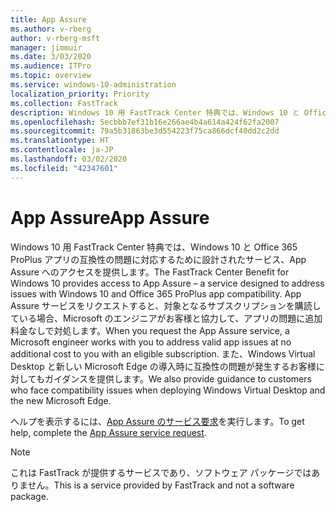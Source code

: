 ```yaml
---
title: App Assure
ms.author: v-rberg
author: v-rberg-msft
manager: jimmuir
ms.date: 3/03/2020
ms.audience: ITPro
ms.topic: overview
ms.service: windows-10-administration
localization_priority: Priority
ms.collection: FastTrack
description: Windows 10 用 FastTrack Center 特典では、Windows 10 と Office 365 ProPlus アプリの互換性の問題に対応するために設計されたサービス、App Assure へのアクセスを提供します。
ms.openlocfilehash: 5ecbbb7ef31b16e266ae4b4a614a424f62fa2007
ms.sourcegitcommit: 79a5b31863be3d554223f75ca866dcf40dd2c2dd
ms.translationtype: HT
ms.contentlocale: ja-JP
ms.lasthandoff: 03/02/2020
ms.locfileid: "42347601"
---
```

# <a name="app-assure"></a><span data-ttu-id="d9f4c-103">App Assure</span><span class="sxs-lookup"><span data-stu-id="d9f4c-103">App Assure</span></span>

<span data-ttu-id="d9f4c-104">Windows 10 用 FastTrack Center 特典では、Windows 10 と Office 365 ProPlus アプリの互換性の問題に対応するために設計されたサービス、App Assure へのアクセスを提供します。</span><span class="sxs-lookup"><span data-stu-id="d9f4c-104">The FastTrack Center Benefit for Windows 10 provides access to App Assure – a service designed to address issues with Windows 10 and Office 365 ProPlus app compatibility.</span></span> <span data-ttu-id="d9f4c-105">App Assure サービスをリクエストすると、対象となるサブスクリプションを購読している場合、Microsoft のエンジニアがお客様と協力して、アプリの問題に追加料金なしで対処します。</span><span class="sxs-lookup"><span data-stu-id="d9f4c-105">When you request the App Assure service, a Microsoft engineer works with you to address valid app issues at no additional cost to you with an eligible subscription.</span></span> <span data-ttu-id="d9f4c-106">また、Windows Virtual Desktop と新しい Microsoft Edge の導入時に互換性の問題が発生するお客様に対してもガイダンスを提供します。</span><span class="sxs-lookup"><span data-stu-id="d9f4c-106">We also provide guidance to customers who face compatibility issues when deploying Windows Virtual Desktop and the new Microsoft Edge.</span></span> 

<span data-ttu-id="d9f4c-107">ヘルプを表示するには、[App Assure のサービス要求](https://go.microsoft.com/fwlink/?linkid=2022721)を実行します。</span><span class="sxs-lookup"><span data-stu-id="d9f4c-107">To get help, complete the [App Assure service request](https://go.microsoft.com/fwlink/?linkid=2022721).</span></span>

  > [!NOTE]
> <span data-ttu-id="d9f4c-108">これは FastTrack が提供するサービスであり、ソフトウェア パッケージではありません。</span><span class="sxs-lookup"><span data-stu-id="d9f4c-108">This is a service provided by FastTrack and not a software package.</span></span>

    

 
